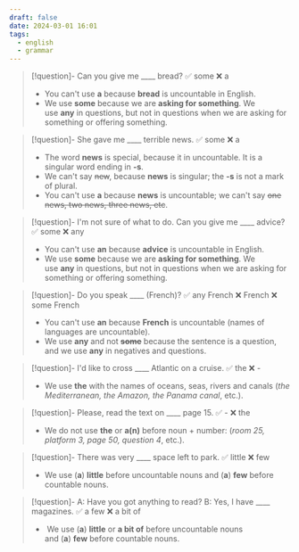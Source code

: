 ```yaml
---
draft: false
date: 2024-03-01 16:01
tags:
  - english
  - grammar
---
```


>[!question]- Can you give me \____ bread?
>✅ some ❌ a
>- You can't use **a** because **bread** is uncountable in English. 
>- We use **some** because we are **asking for something**. We use **any** in questions, but not in questions when we are asking for something or offering something.

>[!question]- She gave me \____ terrible news.
>✅ some ❌ a
>- The word **news** is special, because it in uncountable. It is a singular word ending in **-s**.  
>- We can't say ~~new~~, because **news** is singular; the **-s** is not a mark of plural. 
>- You can't use **a** because **news** is uncountable; we can't say ~~one news, two news, three news, etc~~.

>[!question]- I'm not sure of what to do. Can you give me \____ advice?
>✅ some ❌ any
>- You can't use **an** because **advice** is uncountable in English. 
>- We use **some** because we are **asking for something**. We use **any** in questions, but not in questions when we are asking for something or offering something.

> [!question]- Do you speak \____ (French)?
> ✅ any French ❌ French ❌ some French
> - You can't use **an** because **French** is uncountable (names of languages are uncountable).
> - We use **any** and not **~~some~~** because the sentence is a question, and we use **any** in negatives and questions.

>[!question]- I'd like to cross \____ Atlantic on a cruise.
>✅ the ❌ -
>- We use **the** with the names of oceans, seas, rivers and canals (_the Mediterranean, the Amazon, the Panama canal_, etc.).

>[!question]- Please, read the text on \____ page 15.
>✅ - ❌ the
>- We do not use **the** or **a(n)** before noun + number: (_room 25, platform 3, page 50, question 4_, etc.).

>[!question]- There was very \____ space left to park. 
> ✅ little ❌ few
> - We use (**a**) **little** before uncountable nouns and (**a**) **few** before countable nouns.

>[!question]- A: Have you got anything to read?   B: Yes, I have \____ magazines.
>✅ a few ❌ a bit of
>-  We use (**a**) **little** or **a bit of** before uncountable nouns and (**a**) **few** before countable nouns.

